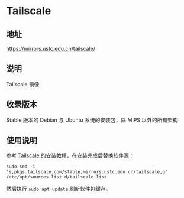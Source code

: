 # Tailscale

## 地址

<https://mirrors.ustc.edu.cn/tailscale/>

## 说明

Tailscale 镜像

## 收录版本

Stable 版本的 Debian 与 Ubuntu 系统的安装包，除 MIPS 以外的所有架构

## 使用说明

参考 [Tailscale 的安装教程](https://tailscale.com/kb/1031/install-linux)，在安装完成后替换软件源：

```shell
sudo sed -i 's,pkgs.tailscale.com/stable,mirrors.ustc.edu.cn/tailscale,g' /etc/apt/sources.list.d/tailscale.list
```

然后执行 `sudo apt update` 刷新软件包缓存。
